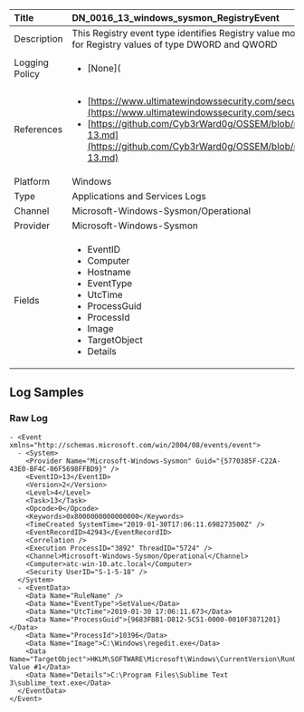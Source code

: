 | Title          | DN_0016_13_windows_sysmon_RegistryEvent                                                                                                      |
|:---------------|:-----------------------------------------------------------------------------------------------------------------|
| Description    | This Registry event type identifies Registry value modifications. The event  records the value written for Registry values of type DWORD and QWORD                                                                                                |
| Logging Policy | <ul><li>[None](</li></ul> |
| References     | <ul><li>[https://www.ultimatewindowssecurity.com/securitylog/encyclopedia/event.aspx?eventid=90013](https://www.ultimatewindowssecurity.com/securitylog/encyclopedia/event.aspx?eventid=90013)</li><li>[https://github.com/Cyb3rWard0g/OSSEM/blob/master/data_dictionaries/windows/sysmon/event-13.md](https://github.com/Cyb3rWard0g/OSSEM/blob/master/data_dictionaries/windows/sysmon/event-13.md)</li></ul>                                  |
| Platform       | Windows   |
| Type           | Applications and Services Logs 		|
| Channel        | Microsoft-Windows-Sysmon/Operational    |
| Provider       | Microsoft-Windows-Sysmon   |
| Fields         | <ul><li>EventID</li><li>Computer</li><li>Hostname</li><li>EventType</li><li>UtcTime</li><li>ProcessGuid</li><li>ProcessId</li><li>Image</li><li>TargetObject</li><li>Details</li></ul>                                               |


## Log Samples

### Raw Log

```
- <Event xmlns="http://schemas.microsoft.com/win/2004/08/events/event">
  - <System>
    <Provider Name="Microsoft-Windows-Sysmon" Guid="{5770385F-C22A-43E0-BF4C-06F5698FFBD9}" /> 
    <EventID>13</EventID> 
    <Version>2</Version> 
    <Level>4</Level> 
    <Task>13</Task> 
    <Opcode>0</Opcode> 
    <Keywords>0x8000000000000000</Keywords> 
    <TimeCreated SystemTime="2019-01-30T17:06:11.698273500Z" /> 
    <EventRecordID>42943</EventRecordID> 
    <Correlation /> 
    <Execution ProcessID="3892" ThreadID="5724" /> 
    <Channel>Microsoft-Windows-Sysmon/Operational</Channel> 
    <Computer>atc-win-10.atc.local</Computer> 
    <Security UserID="S-1-5-18" /> 
  </System>
  - <EventData>
    <Data Name="RuleName" /> 
    <Data Name="EventType">SetValue</Data> 
    <Data Name="UtcTime">2019-01-30 17:06:11.673</Data> 
    <Data Name="ProcessGuid">{9683FBB1-D812-5C51-0000-0010F3871201}</Data> 
    <Data Name="ProcessId">10396</Data> 
    <Data Name="Image">C:\Windows\regedit.exe</Data> 
    <Data Name="TargetObject">HKLM\SOFTWARE\Microsoft\Windows\CurrentVersion\RunOnce\New Value #1</Data> 
    <Data Name="Details">C:\Program Files\Sublime Text 3\sublime_text.exe</Data> 
  </EventData>
</Event>

```




